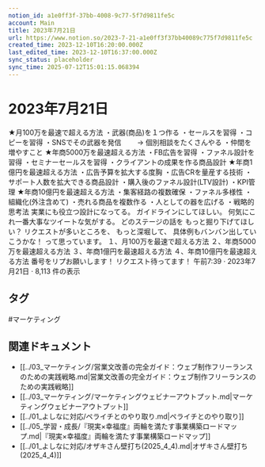 ```yaml
---
notion_id: a1e0ff3f-37bb-4008-9c77-5f7d9811fe5c
account: Main
title: 2023年7月21日
url: https://www.notion.so/2023-7-21-a1e0ff3f37bb40089c775f7d9811fe5c
created_time: 2023-12-10T16:20:00.000Z
last_edited_time: 2023-12-10T16:37:00.000Z
sync_status: placeholder
sync_time: 2025-07-12T15:01:15.068394
---
```

# 2023年7月21日

★月100万を最速で超える方法
・武器(商品)を１つ作る
・セールスを習得
・コピーを習得
・SNSでその武器を発信
　　→ 個別相談をたくさんやる
・仲間を増やすこと
★年商5000万を最速超える方法
・FB広告を習得
・ファネル設計を習得
・セミナーセールスを習得
・クライアントの成果を作る商品設計
★年商1億円を最速超える方法
・広告予算を拡大する度胸
・広告CRを量産する技術
・サポート人数を拡大できる商品設計
・購入後のファネル設計(LTV設計)
・KPI管理
★年商10億円を最速超える方法
・集客経路の複数確保
・ファネル多様性
・組織化(外注含めて)
・売れる商品を複数作る
・人としての器を広げる
・戦略的思考法
実業にも役立つ設計になってる。
ガイドラインにしてほしい。
何気にこれ一番大事なツイートな気がする。
どのステージの話を
もっと掘り下げてほしい？
リクエストが多いところを、
もっと深堀して、
具体例もバンバン出していこうかな！
って思っています。
１、月100万を最速で超える方法
２、年商5000万を最速超える方法
３、年商1億円を最速超える方法
４、年商10億円を最速超える方法
番号をリプお願いします！
リクエスト待ってます！
午前7:39 · 2023年7月21日
·
8,113
件の表示

## タグ

#マーケティング 

## 関連ドキュメント

- [[../03_マーケティング/営業文改善の完全ガイド：ウェブ制作フリーランスのための実践戦略.md|営業文改善の完全ガイド：ウェブ制作フリーランスのための実践戦略]]
- [[../03_マーケティング/マーケティングウェビナーアウトプット.md|マーケティングウェビナーアウトプット]]
- [[../01_よしなに対応/ペライチとのやり取り.md|ペライチとのやり取り]]
- [[../05_学習・成長/『現実×幸福度』両輪を満たす事業構築ロードマップ.md|『現実×幸福度』両輪を満たす事業構築ロードマップ]]
- [[../01_よしなに対応/オザキさん壁打ち(2025_4_4).md|オザキさん壁打ち(2025_4_4)]]
